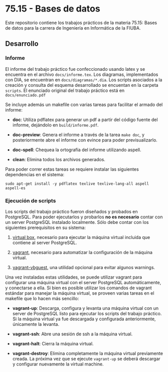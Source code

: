 # 75.15 - Bases de datos

Este repositorio contiene los trabajos prácticos de la materia 75.15: Bases de
datos para la carrera de Ingeniería en Informática de la FIUBA.

## Desarrollo

### Informe

El informe del trabajo práctico fue confeccionado usando latex y se encuentra
en el archivo `docs/informe.tex`. Los diagramas, implementados con DIA, se
encuentran en `docs/diagramas/*.dia`. Los scripts asociados a la creación y
consulta del esquema desarrollado se encuentan en la carpeta `scripts`. El
enunciado original del trabajo práctico está en `docs/enunciado.pdf`

Se incluye además un makefile con varias tareas para facilitar el armado del
informe:

* **doc**: Utiliza pdflatex para generar un pdf a partir del código fuente del
  informe, dejándolo en `build/informe.pdf`.

* **doc-preview**: Genera el informe a través de la tarea `make doc`, y
  posteriormente abre el informe con evince para poder previsualizarlo.

* **doc-spell**: Chequea la ortografía del informe utilizando aspell.

* **clean**: Elimina todos los archivos generados.

Para poder correr estas tareas se requiere instalar las siguientes dependencias
en el sistema:

```
sudo apt-get install -y pdflatex texlive texlive-lang-all aspell aspell-es
```

### Ejecución de scripts

Los scripts del trabajo práctico fueron diseñados y probados en PostgreSQL.
Para poder ejecutarlos y probarlos **no es necesario** contar con un server
PostgreSQL instalado localmente. Sólo debe contar con los siguientes
prerequisitos en su sistema:

1. [virtual box](https://www.virtualbox.org/), necesario para ejecutar la
   máquina virtual incluida que contiene al server PostgreSQL.

1. [vagrant](http://www.vagrantup.com/), necesario para automatizar la
   configuración de la máquina virtual.

1. [vagrant-vbguest](https://github.com/dotless-de/vagrant-vbguest), una
   utilidad opcional para evitar algunos warnings.

Una vez instaladas estas utilidades, se puede utilizar vagrant para configurar
una máquina virtual con el server PostgreSQL automáticamente, y conectarse a
ella. Si bien es posible utilizar los comandos de vagrant estándar para manejar
la máquina virtual, se proveen varias tareas en el makefile que lo hacen más
sencillo:

* **vagrant-up**: Descarga, configura y levanta una máquina virtual con un
  server de PostgreSQL listo para ejecutar los scripts del trabajo práctico. Si
la máquina virtual ya fue descargada y configurada anteriormente, únicamente la
levanta.

* **vagrant-ssh**: Abre una sesión de ssh a la máquina virtual.

* **vagrant-halt**: Cierra la máquina virtual.

* **vagrant-destroy**: Elimina completamente la máquina virtual previamente
  creada. La próxima vez que se ejecute `vagrant-up` se deberá descargar y
configurar nuevamente la virtual machine.

